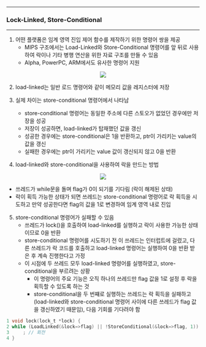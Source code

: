 -----
### Lock-Linked, Store-Conditional
-----
1. 어떤 플랫폼은 임계 영역 진입 제어 함수를 제작하기 위한 명령어 쌍을 제공
   - MIPS 구조에서는 Load-Linked와 Store-Conditional 명령어를 앞 뒤로 사용하여 락이나 기타 병행 연산을 위한 자료 구조를 만들 수 있음
   - Alpha, PowerPC, ARM에서도 유사한 명령어 지원
<div align="center">
<img src="https://github.com/user-attachments/assets/eddc37cb-87ab-43ab-ba98-35f242206342">
</div>

2. load-linked는 일반 로드 명령어와 같이 메모리 값을 레지스터에 저장
3. 실제 차이는 store-conditional 명령어에서 나타남
   - store-conditional 명령어는 동일한 주소에 다른 스토오가 없었던 경우에만 저장을 성공
   - 저장이 성공하면, load-linked가 탑재했던 값을 갱신
   - 성공한 경우에는 store-conditional은 1을 반환하고, ptr이 가리키는 value의 값을 갱신
   - 실패한 경우에는 ptr이 가리키는 value 값이 갱신되지 않고 0을 반환

4. load-linked와 store-conditional을 사용하여 락을 만드는 방법
<div align="center">
<img src="https://github.com/user-attachments/assets/aed6cd85-3fbe-4f3d-9902-526dff1a3153">
</div>

   - 쓰레드가 while문을 돌며 flag가 0이 되기를 기다림 (락이 해제된 상태)
   - 락이 획득 가능한 상태가 되면 쓰레드는 store-conditional 명령어로 락 획득을 시도하고 만약 성공한다면 flag의 값을 1로 변경하여 임계 영역 내로 진입

5. store-conditional 명령어가 실패할 수 있음
   - 쓰레드가 lock()을 호출하여 load-linked를 실행하고 락이 사용한 가능한 상태이므로 0을 반환
   - store-conditional 명령어를 시도하기 전 이 쓰레드는 인터럽트에 걸렸고, 다른 쓰레드가 락 코드를 호출하고 load-linked 명령어는 실행하여 0을 반환 받은 후 계속 진행한다고 가정
   - 이 시점에 두 쓰레드 모두 load-linked 명령어를 실행하였고, store-conditional을 부르려는 상황
     + 이 명령어의 주요 기능은 오직 하나의 쓰레드만 flag 값을 1로 설정 후 락을 획득할 수 있도록 하는 것
     + store-conditional을 두 번쨰로 실행하는 쓰레드는 락 획득을 실패하고(load-linked와 store-conditional 명령어 사이에 다른 쓰레드가 flag 값을 갱신하였기 때문임), 다음 기회를 기다려야 함
```c
1 void lock(lock_t *lock) {
2 while (LoadLinked(&lock−>flag) || !StoreConditional(&lock−>flag, 1))
3     ; // 회전
4 }
```
